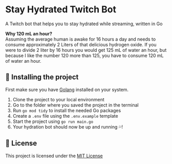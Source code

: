 # Stay Hydrated Twitch Bot

A Twitch bot that helps you to stay hydrated while streaming, written in Go

**Why 120 mL an hour?** \
Assuming the average human is awake for 16 hours a day and needs to consume approximately 2 Liters of that delicious hydrogen oxide. If you were to divide 2 liter by 16 hours you would get 125 mL of water an hour, but because I like the number 120 more than 125, you have to consume 120 mL of water an hour.

## 🔩 Installing the project

First make sure you have [Golang](https://go.dev/) installed on your system.

1. Clone the project to your local environment
2. Go to the folder where you saved the project in the terminal
3. Run `go mod tidy` to install the needed Go packages
4. Create a `.env` file using the `.env.example` template
5. Start the project using `go run main.go`
6. Your hydration bot should now be up and running 💦!

## 📰 License

This project is licensed under the [MIT License](https://github.com/Vuurvos1/stayHydratedFox/blob/main/LICENSE)
